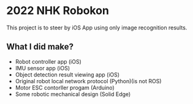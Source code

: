 # 2022 NHK Robokon 
This project is to steer by iOS App using only image recognition results.

## What I did make?
- Robot controller app (iOS)
- IMU sensor app (iOS)
- Object detection result viewing app (iOS)
- Original robot local network protocol (Python)(is not ROS)
- Motor ESC contorller progam (Arduino)
- Some robotic mechanical design (Solid Edge)
